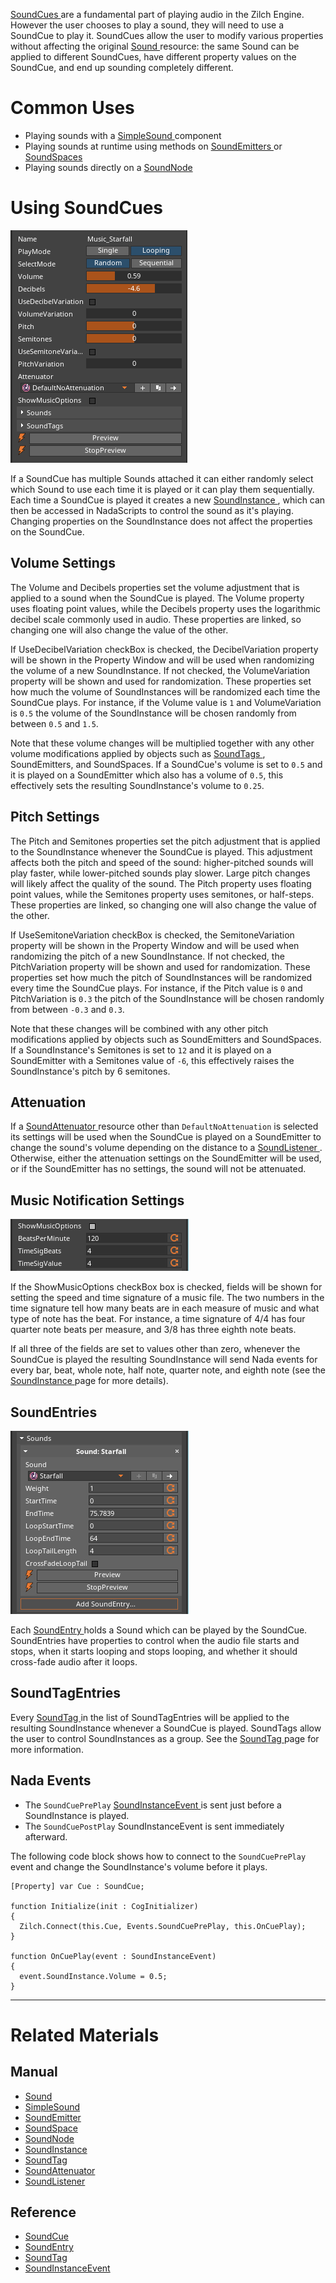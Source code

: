 [ SoundCues ](https://github.com/ZilchEngine/ZilchDocs/blob/master/code_reference/class_reference/soundcue.markdown) are a fundamental part of playing audio in the Zilch Engine. However the user chooses to play a sound, they will need to use a SoundCue to play it. SoundCues allow the user to modify various properties without affecting the original [Sound ](https://github.com/ZilchEngine/ZilchDocs/blob/master/zilch_editor_documentation/zilchmanual/audio/sound.markdown) resource: the same Sound can be applied to different SoundCues, have different property values on the SoundCue, and end up sounding completely different. 

 # Common Uses

- Playing sounds with a [SimpleSound ](https://github.com/ZilchEngine/ZilchDocs/blob/master/zilch_editor_documentation/zilchmanual/audio/simplesound.markdown) component
- Playing sounds at runtime using methods on [SoundEmitters ](https://github.com/ZilchEngine/ZilchDocs/blob/master/zilch_editor_documentation/zilchmanual/audio/soundemitter.markdown) or [SoundSpaces ](https://github.com/ZilchEngine/ZilchDocs/blob/master/zilch_editor_documentation/zilchmanual/audio/soundspace.markdown)
- Playing sounds directly on a [SoundNode ](https://github.com/ZilchEngine/ZilchDocs/blob/master/zilch_editor_documentation/zilchmanual/audio/soundnode.markdown)

 # Using SoundCues



![SoundCue1](https://raw.githubusercontent.com/ZilchEngine/ZilchFiles/master/doc_files/47918.png)

If a SoundCue has multiple Sounds attached it can either randomly select which Sound to use each time it is played or it can play them sequentially. Each time a SoundCue is played it creates a new [SoundInstance ](https://github.com/ZilchEngine/ZilchDocs/blob/master/zilch_editor_documentation/zilchmanual/audio/soundinstance.markdown), which can then be accessed in NadaScripts to control the sound as it's playing. Changing properties on the SoundInstance does not affect the properties on the SoundCue.

 ## Volume Settings

The Volume  and  Decibels  properties set the volume adjustment that is applied to a sound when the SoundCue is played. The Volume  property uses floating point values, while the Decibels  property uses the logarithmic decibel scale commonly used in audio. These properties are linked, so changing one will also change the value of the other.

If UseDecibelVariation checkBox is checked, the DecibelVariation  property will be shown in the Property Window and will be used when randomizing the volume of a new SoundInstance. If not checked, the VolumeVariation  property will be shown and used for randomization. These properties set how much the volume of SoundInstances will be randomized each time the SoundCue plays. For instance, if the Volume  value is `1` and VolumeVariation  is `0.5` the volume of the SoundInstance will be chosen randomly from between `0.5` and `1.5`. 

Note that these volume changes will be multiplied together with any other volume modifications applied by objects such as [SoundTags ](https://github.com/ZilchEngine/ZilchDocs/blob/master/zilch_editor_documentation/zilchmanual/audio/soundtag.markdown), SoundEmitters, and SoundSpaces. If a SoundCue's volume is set to `0.5` and it is played on a SoundEmitter which also has a volume of `0.5`, this effectively sets the resulting SoundInstance's volume to `0.25`.

 ## Pitch Settings

The  Pitch  and  Semitones  properties set the pitch adjustment that is applied to the SoundInstance whenever the SoundCue is played. This adjustment affects both the pitch and speed of the sound: higher-pitched sounds will play faster, while lower-pitched sounds play slower. Large pitch changes will likely affect the quality of the sound. The  Pitch  property uses floating point values, while the Semitones  property uses semitones, or half-steps. These properties are linked, so changing one will also change the value of the other.

If UseSemitoneVariation checkBox is checked, the  SemitoneVariation  property will be shown in the Property Window and will be used when randomizing the pitch of a new SoundInstance. If not checked, the  PitchVariation  property will be shown and used for randomization. These properties set how much the pitch of SoundInstances will be randomized every time the SoundCue plays. For instance, if the  Pitch  value is `0` and  PitchVariation  is `0.3` the pitch of the SoundInstance will be chosen randomly from between `-0.3` and `0.3`.

Note that these changes will be combined with any other pitch modifications applied by objects such as SoundEmitters and SoundSpaces. If a SoundInstance's  Semitones  is set to `12` and it is played on a SoundEmitter with a  Semitones  value of `-6`, this effectively raises the SoundInstance's pitch by 6 semitones.

 ## Attenuation

If a [SoundAttenuator ](https://github.com/ZilchEngine/ZilchDocs/blob/master/zilch_editor_documentation/zilchmanual/audio/soundattenuator.markdown) resource other than `DefaultNoAttenuation` is selected its settings will be used when the SoundCue is played on a SoundEmitter to change the sound's volume depending on the distance to a [SoundListener ](https://github.com/ZilchEngine/ZilchDocs/blob/master/zilch_editor_documentation/zilchmanual/audio/soundlistener.markdown). Otherwise, either the attenuation settings on the SoundEmitter will be used, or if the SoundEmitter has no settings, the sound will not be attenuated.

 ## Music Notification Settings 



![SoundCue2](https://raw.githubusercontent.com/ZilchEngine/ZilchFiles/master/doc_files/47920.png) 

If the ShowMusicOptions checkBox box is checked, fields will be shown for setting the speed and time signature of a music file. The two numbers in the time signature tell how many beats are in each measure of music and what type of note has the beat. For instance, a time signature of 4/4 has four quarter note beats per measure, and 3/8 has three eighth note beats. 

If all three of the fields are set to values other than zero, whenever the SoundCue is played the resulting SoundInstance will send Nada events for every bar, beat, whole note, half note, quarter note, and eighth note (see the [SoundInstance ](https://github.com/ZilchEngine/ZilchDocs/blob/master/zilch_editor_documentation/zilchmanual/audio/soundinstance.markdown) page for more details). 

 ## SoundEntries 



![SoundEntry](https://raw.githubusercontent.com/ZilchEngine/ZilchFiles/master/doc_files/47922.png)

Each [ SoundEntry ](https://github.com/ZilchEngine/ZilchDocs/blob/master/code_reference/class_reference/soundentry.markdown) holds a Sound which can be played by the SoundCue. SoundEntries have properties to control when the audio file starts and stops, when it starts looping and stops looping, and whether it should cross-fade audio after it loops.

 ## SoundTagEntries

Every [ SoundTag ](https://github.com/ZilchEngine/ZilchDocs/blob/master/zilch_editor_documentation/zilchmanual/audio/soundtag.markdown) in the list of SoundTagEntries will be applied to the resulting SoundInstance whenever a SoundCue is played. SoundTags allow the user to control SoundInstances as a group. See the [SoundTag ](https://github.com/ZilchEngine/ZilchDocs/blob/master/zilch_editor_documentation/zilchmanual/audio/soundtag.markdown) page for more information.

 ##  Nada Events

- The `SoundCuePrePlay` [ SoundInstanceEvent  ](https://github.com/ZilchEngine/ZilchDocs/blob/master/code_reference/class_reference/soundinstanceevent.markdown) is sent just before a SoundInstance is played. 
- The `SoundCuePostPlay` SoundInstanceEvent is sent immediately afterward. 

The following code block shows how to connect to the `SoundCuePrePlay` event and change the SoundInstance's volume before it plays.

```lang=csharp
[Property] var Cue : SoundCue;

function Initialize(init : CogInitializer)
{
  Zilch.Connect(this.Cue, Events.SoundCuePrePlay, this.OnCuePlay);
}

function OnCuePlay(event : SoundInstanceEvent)
{
  event.SoundInstance.Volume = 0.5;
}
```

---
 # Related Materials

 ## Manual

- [Sound ](https://github.com/ZilchEngine/ZilchDocs/blob/master/zilch_editor_documentation/zilchmanual/audio/sound.markdown)
- [SimpleSound ](https://github.com/ZilchEngine/ZilchDocs/blob/master/zilch_editor_documentation/zilchmanual/audio/simplesound.markdown)
- [SoundEmitter ](https://github.com/ZilchEngine/ZilchDocs/blob/master/zilch_editor_documentation/zilchmanual/audio/soundemitter.markdown)
- [SoundSpace ](https://github.com/ZilchEngine/ZilchDocs/blob/master/zilch_editor_documentation/zilchmanual/audio/soundspace.markdown)
- [SoundNode ](https://github.com/ZilchEngine/ZilchDocs/blob/master/zilch_editor_documentation/zilchmanual/audio/soundnode.markdown)
- [SoundInstance ](https://github.com/ZilchEngine/ZilchDocs/blob/master/zilch_editor_documentation/zilchmanual/audio/soundinstance.markdown)
- [SoundTag ](https://github.com/ZilchEngine/ZilchDocs/blob/master/zilch_editor_documentation/zilchmanual/audio/soundtag.markdown)
- [SoundAttenuator ](https://github.com/ZilchEngine/ZilchDocs/blob/master/zilch_editor_documentation/zilchmanual/audio/soundattenuator.markdown)
- [SoundListener ](https://github.com/ZilchEngine/ZilchDocs/blob/master/zilch_editor_documentation/zilchmanual/audio/soundlistener.markdown)

 ## Reference

- [ SoundCue ](https://github.com/ZilchEngine/ZilchDocs/blob/master/code_reference/class_reference/soundcue.markdown)
- [ SoundEntry ](https://github.com/ZilchEngine/ZilchDocs/blob/master/code_reference/class_reference/soundentry.markdown)
- [ SoundTag ](https://github.com/ZilchEngine/ZilchDocs/blob/master/code_reference/class_reference/soundtag.markdown)
- [ SoundInstanceEvent ](https://github.com/ZilchEngine/ZilchDocs/blob/master/code_reference/class_reference/soundinstanceevent.markdown) 

 